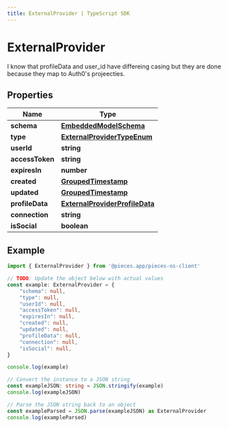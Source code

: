 ```yaml
---
title: ExternalProvider | TypeScript SDK
---
```



# ExternalProvider

I know that profileData and user_id have differeing casing but they are done because they map to Auth0\'s projeecties.

## Properties

Name | Type
------------ | -------------
**schema** | [**EmbeddedModelSchema**](EmbeddedModelSchema)
**type** | [**ExternalProviderTypeEnum**](ExternalProviderTypeEnum)
**userId** | **string**
**accessToken** | **string**
**expiresIn** | **number**
**created** | [**GroupedTimestamp**](GroupedTimestamp)
**updated** | [**GroupedTimestamp**](GroupedTimestamp)
**profileData** | [**ExternalProviderProfileData**](ExternalProviderProfileData)
**connection** | **string**
**isSocial** | **boolean**

## Example

```typescript
import { ExternalProvider } from '@pieces.app/pieces-os-client'

// TODO: Update the object below with actual values
const example: ExternalProvider = {
    "schema": null,
    "type": null,
    "userId": null,
    "accessToken": null,
    "expiresIn": null,
    "created": null,
    "updated": null,
    "profileData": null,
    "connection": null,
    "isSocial": null,
}

console.log(example)

// Convert the instance to a JSON string
const exampleJSON: string = JSON.stringify(example)
console.log(exampleJSON)

// Parse the JSON string back to an object
const exampleParsed = JSON.parse(exampleJSON) as ExternalProvider
console.log(exampleParsed)
```


